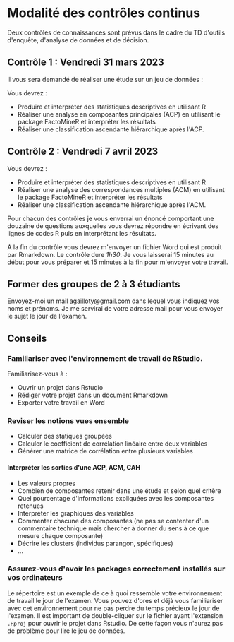 # Modalité des contrôles continus

Deux contrôles de connaissances sont prévus dans le cadre du TD d'outils d'enquête, d'analyse de données et de décision. 

## Contrôle 1 : Vendredi 31 mars 2023

Il vous sera demandé de réaliser une étude sur un jeu de données : 

Vous devrez : 
- Produire et interpréter des statistiques descriptives en utilisant R
- Réaliser une analyse en composantes principales (ACP) en utilisant le package FactoMineR et interpréter les résultats
- Réaliser une classification ascendante hiérarchique après l'ACP. 


## Contrôle 2 : Vendredi 7 avril 2023

Vous devrez : 
- Produire et interpréter des statistiques descriptives en utilisant R
- Réaliser une analyse des correspondances multiples (ACM) en utilisant le package FactoMineR et interpréter les résultats
- Réaliser une classification ascendante hiérarchique après l'ACM. 

Pour chacun des contrôles je vous enverrai un énoncé comportant une douzaine de questions auxquelles vous devrez répondre en écrivant des lignes de codes R puis en interprétant les résultats.

A la fin du contrôle vous devrez m'envoyer un fichier Word qui est produit par Rmarkdown.
Le contrôle dure *1h30*. Je vous laisserai 15 minutes au début pour vous préparer et 15 minutes à la fin pour m'envoyer votre travail.

## Former des groupes de 2 à 3 étudiants 

Envoyez-moi un mail agailloty@gmail.com dans lequel vous indiquez vos noms et prénoms. 
Je me servirai de votre adresse mail pour vous envoyer le sujet le jour de l'examen.

## Conseils 

### Familiariser avec l'environnement de travail de RStudio. 

Familiarisez-vous à :
- Ouvrir un projet dans Rstudio
- Rédiger votre projet dans un document Rmarkdown
- Exporter votre travail en Word

### Reviser les notions vues ensemble 

- Calculer des statiques groupées
- Calculer le coefficient de corrélation linéaire entre deux variables
- Générer une matrice de corrélation entre plusieurs variables

#### Interpréter les sorties d'une ACP, ACM, CAH
- Les valeurs propres
- Combien de composantes retenir dans une étude et selon quel critère 
- Quel pourcentage d'informations expliquées avec les composantes retenues
- Interpréter les graphiques des variables
- Commenter chacune des composantes (ne pas se contenter d'un commentaire technique mais chercher à donner du sens à ce que mesure chaque composante) 
- Décrire les clusters (individus parangon, spécifiques)
- ...


### Assurez-vous d'avoir les packages correctement installés sur vos ordinateurs
Le répertoire [](/ExempleEnvironnement) est un exemple de ce à quoi ressemble votre environnement de travail le jour de l'examen. Vous pouvez d'ores et déjà vous familiariser avec cet environnement pour ne pas perdre du temps précieux le jour de l'examen. 
Il est important de double-cliquer sur le fichier ayant l'extension `.Rproj` pour ouvrir le projet dans Rstudio. De cette façon vous n'aurez pas de problème pour lire le jeu de données. 